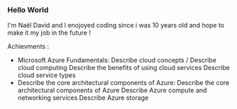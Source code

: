 ### Hello World
I'm Naël David and I enojoyed coding since i was 10 years old and hope to make it my job in the future !

Achievments :
- Microsoft Azure Fundamentals:
      Describe cloud concepts / Describe cloud computing
      Describe the benefits of using cloud services
      Describe cloud service types
- Describe the core architectural components of Azure:
      Describe the core architectural components of Azure
      Describe Azure compute and networking services
      Describe Azure storage
<!--
**naeldavid/naeldavid** is a ✨ _special_ ✨ repository because its `README.md` (this file) appears on your GitHub profile.
